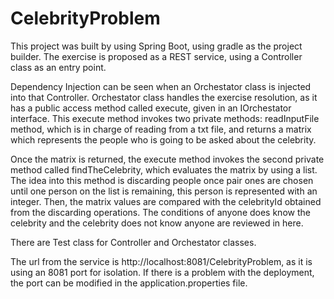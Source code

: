 # CelebrityProblem

This project was built by using Spring Boot, using gradle as the project builder. The exercise is proposed as a REST service, using a Controller class as an entry point.

Dependency Injection can be seen when an Orchestator class is injected into that Controller. Orchestator class handles the exercise resolution,
as it has a public access method called execute, given in an IOrchestator interface. This execute method invokes two private methods: readInputFile method, which is in charge of reading from a txt file, and returns a matrix which represents the people who is going to be asked about the celebrity.

Once the matrix is returned, the execute method invokes the second private method called findTheCelebrity, which evaluates the matrix by using a list.
The idea into this method is discarding people once pair ones are chosen until one person on the list is remaining, this person is represented with
an integer. Then, the matrix values are compared with the celebrityId obtained from the discarding operations. The conditions of 
anyone does know the celebrity and the celebrity does not know anyone are reviewed in here.

There are Test class for Controller and Orchestator classes.

The url from the service is http://localhost:8081/CelebrityProblem, as it is using an 8081 port for isolation. If there is a problem with the deployment,
the port can be modified in the application.properties file.